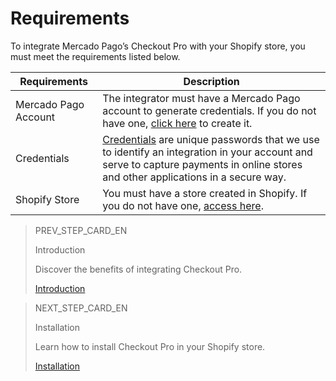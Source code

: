 # Requirements

To integrate Mercado Pago’s Checkout Pro with your Shopify store, you must meet the requirements listed below.

| Requirements | Description |
|---|---|
| Mercado Pago Account | The integrator must have a Mercado Pago account to generate credentials. If you do not have one, [click here](https://www.mercadopago[FAKER][URL][DOMAIN]/hub/registration/landing) to create it. |
| Credentials	 | [Credentials](/developers/en/docs/shopify/additional-content/credentials) are unique passwords that we use to identify an integration in your account and serve to capture payments in online stores and other applications in a secure way. |
| Shopify Store | You must have a store created in Shopify. If you do not have one, [access here](https://www.shopify.com). |

> PREV_STEP_CARD_EN
>
> Introduction
>
> Discover the benefits of integrating Checkout Pro.
>
> [Introduction](/developers/en/docs/shopify/introduction)

> NEXT_STEP_CARD_EN
>
> Installation
>
> Learn how to install Checkout Pro in your Shopify store.
>
> [Installation](/developers/en/docs/shopify/installation)
